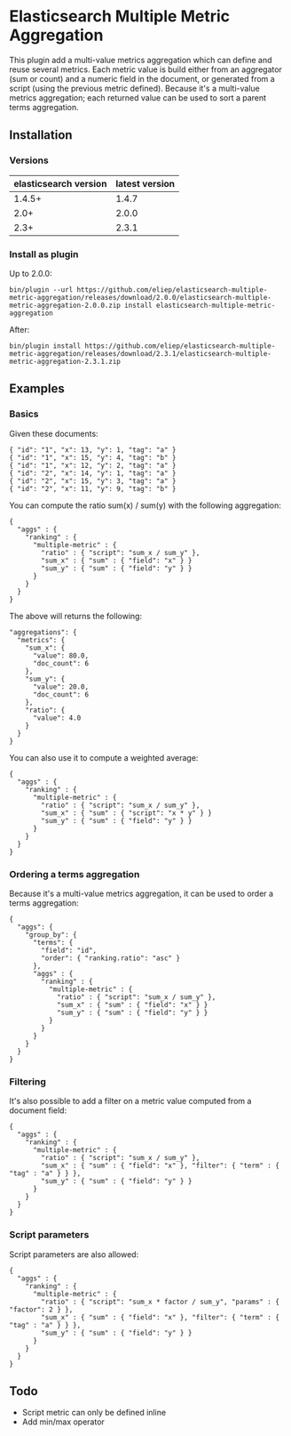 # Elasticsearch Multiple Metric Aggregation

This plugin add a multi-value metrics aggregation which can define and reuse several metrics. Each metric value is build either from an aggregator (sum or count) and a numeric field in the document, or generated from a script (using the previous metric defined). Because it's a multi-value metrics aggregation; each returned value can be used to sort a parent terms aggregation.

## Installation

### Versions

| elasticsearch version | latest version |
| --------------------- | -------------  |
| 1.4.5+                | 1.4.7          |
| 2.0+                  | 2.0.0          |
| 2.3+                  | 2.3.1          |

### Install as plugin 

Up to 2.0.0: 
```
bin/plugin --url https://github.com/eliep/elasticsearch-multiple-metric-aggregation/releases/download/2.0.0/elasticsearch-multiple-metric-aggregation-2.0.0.zip install elasticsearch-multiple-metric-aggregation
```

After:
```
bin/plugin install https://github.com/eliep/elasticsearch-multiple-metric-aggregation/releases/download/2.3.1/elasticsearch-multiple-metric-aggregation-2.3.1.zip
```

## Examples

### Basics
Given these documents:
```
{ "id": "1", "x": 13, "y": 1, "tag": "a" }
{ "id": "1", "x": 15, "y": 4, "tag": "b" }
{ "id": "1", "x": 12, "y": 2, "tag": "a" }
{ "id": "2", "x": 14, "y": 1, "tag": "a" }
{ "id": "2", "x": 15, "y": 3, "tag": "a" }
{ "id": "2", "x": 11, "y": 9, "tag": "b" }
```

You can compute the ratio sum(x) / sum(y) with the following aggregation: 
```
{
  "aggs" : {
    "ranking" : { 
      "multiple-metric" : { 
        "ratio" : { "script": "sum_x / sum_y" },
        "sum_x" : { "sum" : { "field": "x" } }
        "sum_y" : { "sum" : { "field": "y" } }
	  } 
    }
  }
}
``` 

The above will returns the following:

```
"aggregations": {
  "metrics": {
    "sum_x": {
      "value": 80.0,
      "doc_count": 6
    },
    "sum_y": {
      "value": 20.0,
      "doc_count": 6
    },
    "ratio": {
      "value": 4.0
    }
  }
}
``` 

You can also use it to compute a weighted average: 
```
{
  "aggs" : {
    "ranking" : { 
      "multiple-metric" : { 
        "ratio" : { "script": "sum_x / sum_y" },
        "sum_x" : { "sum" : { "script": "x * y" } }
        "sum_y" : { "sum" : { "field": "y" } }
      } 
    }
  }
}
```


### Ordering a terms aggregation
Because it's a multi-value metrics aggregation, it can be used to order a terms aggregation:
```
{
  "aggs": {
    "group_by": {
      "terms": {
        "field": "id",
        "order": { "ranking.ratio": "asc" }
      },
      "aggs" : {
        "ranking" : { 
          "multiple-metric" : { 
            "ratio" : { "script": "sum_x / sum_y" },
            "sum_x" : { "sum" : { "field": "x" } }
            "sum_y" : { "sum" : { "field": "y" } }
          } 
	    }
      }
    }
  }
}
```

### Filtering
It's also possible to add a filter on a metric value computed from a document field:

```
{
  "aggs" : {
    "ranking" : { 
      "multiple-metric" : { 
        "ratio" : { "script": "sum_x / sum_y" },
        "sum_x" : { "sum" : { "field": "x" }, "filter": { "term" : { "tag" : "a" } } },
        "sum_y" : { "sum" : { "field": "y" } }
	  } 
    }
  }
}
```


### Script parameters
Script parameters are also allowed:

```
{
  "aggs" : {
    "ranking" : { 
      "multiple-metric" : { 
        "ratio" : { "script": "sum_x * factor / sum_y", "params" : { "factor": 2 } },
        "sum_x" : { "sum" : { "field": "x" }, "filter": { "term" : { "tag" : "a" } } },
        "sum_y" : { "sum" : { "field": "y" } }
      } 
    }
  }
}
```

## Todo

 * Script metric can only be defined inline
 * Add min/max operator